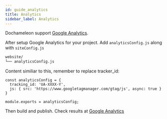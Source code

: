 ```yaml
---
id: guide_analytics
title: Analytics
sidebar_label: Analytics
---
```


Dochameleon support [Google Analytics](https://developers.google.com/analytics/).

After setup Google Analytics for your project. Add `analyticsConfig.js` along with `siteConfig.js`

```bash
website/
└── analyticsConfig.js
```

Content similiar to this, remember to replace tracker_id:
```
const analyticsConfig = {
  tracking_id: 'UA-XXXX-Y',
  js: { src: 'https://www.googletagmanager.com/gtag/js', async: true }
}

module.exports = analyticsConfig;
```

Then build and publish. Check results at [Google Analytics](https://analytics.google.com)
